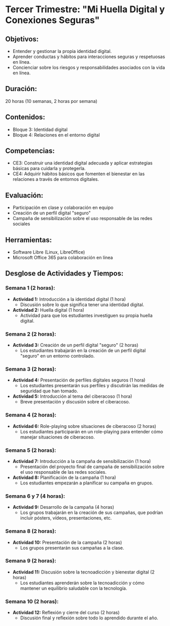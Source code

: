 # Tercer Trimestre: "Mi Huella Digital y Conexiones Seguras"

## Objetivos:
- Entender y gestionar la propia identidad digital.
- Aprender conductas y hábitos para interacciones seguras y respetuosas en línea.
- Concienciar sobre los riesgos y responsabilidades asociados con la vida en línea.

## Duración:
20 horas (10 semanas, 2 horas por semana)

## Contenidos:
- Bloque 3: Identidad digital
- Bloque 4: Relaciones en el entorno digital

## Competencias:
- CE3: Construir una identidad digital adecuada y aplicar estrategias básicas para cuidarla y protegerla.
- CE4: Adquirir hábitos básicos que fomenten el bienestar en las relaciones a través de entornos digitales.

## Evaluación:
- Participación en clase y colaboración en equipo
- Creación de un perfil digital "seguro"
- Campaña de sensibilización sobre el uso responsable de las redes sociales

## Herramientas:
- Software Libre (Linux, LibreOffice)
- Microsoft Office 365 para colaboración en línea

## Desglose de Actividades y Tiempos:

### Semana 1 (2 horas):
- **Actividad 1:** Introducción a la identidad digital (1 hora)
  - Discusión sobre lo que significa tener una identidad digital.
- **Actividad 2:** Huella digital (1 hora)
  - Actividad para que los estudiantes investiguen su propia huella digital.

### Semana 2 (2 horas):
- **Actividad 3:** Creación de un perfil digital "seguro" (2 horas)
  - Los estudiantes trabajarán en la creación de un perfil digital "seguro" en un entorno controlado.

### Semana 3 (2 horas):
- **Actividad 4:** Presentación de perfiles digitales seguros (1 hora)
  - Los estudiantes presentarán sus perfiles y discutirán las medidas de seguridad que han tomado.
- **Actividad 5:** Introducción al tema del ciberacoso (1 hora)
  - Breve presentación y discusión sobre el ciberacoso.

### Semana 4 (2 horas):
- **Actividad 6:** Role-playing sobre situaciones de ciberacoso (2 horas)
  - Los estudiantes participarán en un role-playing para entender cómo manejar situaciones de ciberacoso.

### Semana 5 (2 horas):
- **Actividad 7:** Introducción a la campaña de sensibilización (1 hora)
  - Presentación del proyecto final de campaña de sensibilización sobre el uso responsable de las redes sociales.
- **Actividad 8:** Planificación de la campaña (1 hora)
  - Los estudiantes empezarán a planificar su campaña en grupos.

### Semana 6 y 7 (4 horas):
- **Actividad 9:** Desarrollo de la campaña (4 horas)
  - Los grupos trabajarán en la creación de sus campañas, que podrían incluir pósters, vídeos, presentaciones, etc.

### Semana 8 (2 horas):
- **Actividad 10:** Presentación de la campaña (2 horas)
  - Los grupos presentarán sus campañas a la clase.

### Semana 9 (2 horas):
- **Actividad 11:** Discusión sobre la tecnoadicción y bienestar digital (2 horas)
  - Los estudiantes aprenderán sobre la tecnoadicción y cómo mantener un equilibrio saludable con la tecnología.

### Semana 10 (2 horas):
- **Actividad 12:** Reflexión y cierre del curso (2 horas)
  - Discusión final y reflexión sobre todo lo aprendido durante el año.